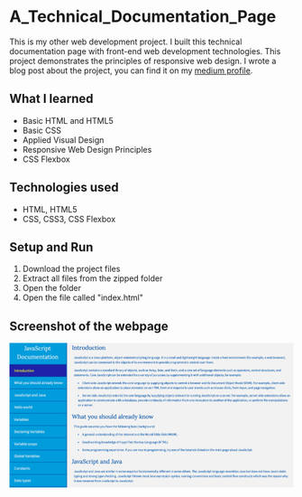 # A_Technical_Documentation_Page
This is my other web development project. I built this technical documentation page with front-end web development technologies. This project demonstrates the principles of responsive web design. I wrote a blog post about the project, you can find it on my [medium profile](https://medium.com/@marko.libor/javascript-technical-documentation-page-e8a29913073e).

## What I learned
* Basic HTML and HTML5
* Basic CSS
* Applied Visual Design
* Responsive Web Design Principles
* CSS Flexbox

## Technologies used
* HTML, HTML5
* CSS, CSS3, CSS Flexbox

## Setup and Run
1. Download the project files
2. Extract all files from the zipped folder
3. Open the folder
4. Open the file called "index.html"

## Screenshot of the webpage
![Screenshot of the webpage](./screenshot.png)